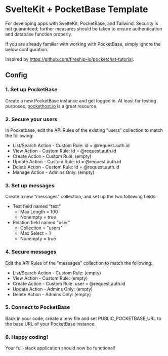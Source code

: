 # SvelteKit + PocketBase Template
For developing apps with SvelteKit, PocketBase, and Tailwind. Security is not guaranteed; further measures should be taken to ensure authentication and database function properly.

If you are already familiar with working with PocketBase, simply ignore the below configuration.

Inspired by https://github.com/fireship-io/pocketchat-tutorial.

## Config
### 1. Set up PocketBase
Create a new PocketBase instance and get logged in. At least for testing purposes, [pockethost.io](https://pockethost.io) is a great resource.

### 2. Secure your users
In Pocketbase, edit the API Rules of the existing "users" collection to match the following:

* List/Search Action - Custom Rule: id = @request.auth.id
* View Action - Custom Rule: id = @request.auth.id
* Create Action - Custom Rule: (empty)
* Update Action - Custom Rule: id = @request.auth.id
* Delete Action - Custom Rule: id = @request.auth.id
* Manage Action - Admins Only: (empty)

### 3. Set up messages
Create a new "messages" collection, and set up the two following fields:

* Text field named "text"
    * Max Length = 100
    * Nonempty = true
* Relation field named "user"
    * Collection = "users"
    * Max Select = 1
    * Nonempty = true

### 4. Secure messages
Edit the API Rules of the "messages" collection to match the following:

* List/Search Action - Custom Rule: (empty)
* View Action - Custom Rule: (empty)
* Create Action - Custom Rule: user = @request.auth.id
* Update Action - Admins Only: (empty)
* Delete Action - Admins Only: (empty)

### 5. Connect to PocketBase
Back in your code, create a .env file and set PUBLIC_POCKETBASE_URL to the base URL of your PocketBase instance.

### 6. Happy coding!
Your full-stack application should now be functional!
